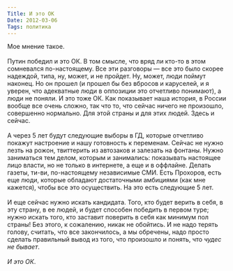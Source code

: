 ```yaml
---
Title: И это ОК
Date: 2012-03-06
Tags: политика
---
```


<div class="text">Мое мнение такое.<br /><br />
Путин победил и это ОК. В том смысле, что вряд ли кто-то в этом сомневался по-настоящему. Все эти разговоры — все это было скорее надеждой, типа, ну, может, и не пройдет. Ну, может, люди поймут наконец. Но он прошел (и прошел бы без вбросов и каруселей, и я уверен, что адекватные люди в оппозиции это отчетливо понимают), а люди не поняли. И это тоже ОК. Как показывает наша история, в России вообще все очень сложно, так что то, что сейчас ничего не произошло, совершенно нормально. Для этой страны и для этих людей. Здесь и сейчас.<br /><br />
А через 5 лет будут следующие выборы в ГД, которые отчетливо покажут настроение и нашу готовность к переменам. Сейчас не нужно лезть на рожон, твиттерить из автозаков и залезать на фонтаны. Нужно заниматься тем делом, которым и занимались: показывать настоящее лицо власти, но не только в интернете, а еще и в оффлайне. Делать газеты, ти-ви, по-настоящему независимые СМИ. Есть Прохоров, есть еще люди, которые обладают достаточными амбициями (как мне кажется), чтобы все это осуществить. На это есть следующие 5 лет.<br /><br />
И еще сейчас нужно искать кандидата. Того, кто будет верить в себя, в эту страну, в ее людей, и будет способен победить в первом туре; нужно искать того, кто заставит поверить в себя как минимум пол страны! Без этого, к сожалению, никак не обойтись. И не надо терять голову, считать, что все закончилось, а мы обречены, надо просто сделать правильный вывод из того, что произошло и понять, что <i>чудес не бывает</i>.<br /><br />
<i>И это ОК</i>.</div>